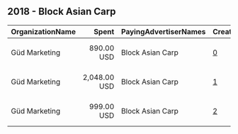 ## 2018 - Block Asian Carp 
|OrganizationName|Spent|PayingAdvertiserNames|CreativeUrls|Impressions|Genders|AgeBrackets|CountryCodes|BillingAddresses|CandidateBallotInformation|
|:---|---:|:---|:---|---:|:---|:---|:---|:---|:---|
|Güd Marketing|890.00 USD|Block Asian Carp|[0](https://www.snap.com/political-ads/asset/4b9c03f750b116aea446c56734edd1f4b3648819bfd61bd84caf83b631d001ab?mediaType=mp4)|893,164|||united states|"1223 Turner Ave., Suite 101,Lansing,48906,US"||
|Güd Marketing|2,048.00 USD|Block Asian Carp|[1](https://www.snap.com/political-ads/asset/4b9c03f750b116aea446c56734edd1f4b3648819bfd61bd84caf83b631d001ab?mediaType=mp4)|612,521||18+|united states|"1223 Turner Ave., Suite 101,Lansing,48906,US"||
|Güd Marketing|999.00 USD|Block Asian Carp|[2](https://www.snap.com/political-ads/asset/631f37e039d5a0c807fe6bbb45e0468b996682e8d2311820a1fa9e6f7ad684c9?mediaType=jpg)|309,310||18+|united states|"1223 Turner Ave., Suite 101,Lansing,48906,US"||
